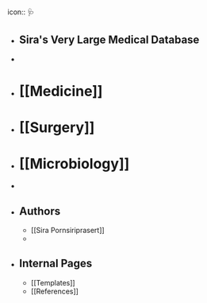 icon:: 🩺

- ## Sira's Very Large Medical Database
-
- # [[Medicine]]
- # [[Surgery]]
- # [[Microbiology]]
-
- ## Authors
	- [[Sira Pornsiriprasert]]
	-
- ## Internal Pages
	- [[Templates]]
	- [[References]]